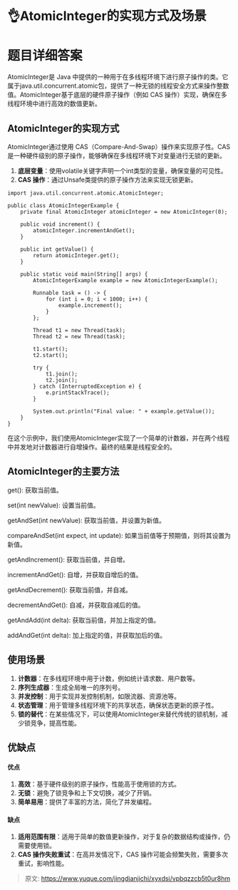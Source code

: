 # 👌AtomicInteger的实现方式及场景

# 题目详细答案
AtomicInteger是 Java 中提供的一种用于在多线程环境下进行原子操作的类。它属于java.util.concurrent.atomic包，提供了一种无锁的线程安全方式来操作整数值。AtomicInteger基于底层的硬件原子操作（例如 CAS 操作）实现，确保在多线程环境中进行高效的数值更新。

## AtomicInteger的实现方式
AtomicInteger通过使用 CAS（Compare-And-Swap）操作来实现原子性。CAS 是一种硬件级别的原子操作，能够确保在多线程环境下对变量进行无锁的更新。

1. **底层变量**：使用volatile关键字声明一个int类型的变量，确保变量的可见性。
2. **CAS 操作**：通过Unsafe类提供的原子操作方法来实现无锁更新。

```plain
import java.util.concurrent.atomic.AtomicInteger;

public class AtomicIntegerExample {
    private final AtomicInteger atomicInteger = new AtomicInteger(0);

    public void increment() {
        atomicInteger.incrementAndGet();
    }

    public int getValue() {
        return atomicInteger.get();
    }

    public static void main(String[] args) {
        AtomicIntegerExample example = new AtomicIntegerExample();

        Runnable task = () -> {
            for (int i = 0; i < 1000; i++) {
                example.increment();
            }
        };

        Thread t1 = new Thread(task);
        Thread t2 = new Thread(task);

        t1.start();
        t2.start();

        try {
            t1.join();
            t2.join();
        } catch (InterruptedException e) {
            e.printStackTrace();
        }

        System.out.println("Final value: " + example.getValue());
    }
}
```

在这个示例中，我们使用AtomicInteger实现了一个简单的计数器，并在两个线程中并发地对计数器进行自增操作。最终的结果是线程安全的。

## AtomicInteger的主要方法
get(): 获取当前值。

set(int newValue): 设置当前值。

getAndSet(int newValue): 获取当前值，并设置为新值。

compareAndSet(int expect, int update): 如果当前值等于预期值，则将其设置为新值。

getAndIncrement(): 获取当前值，并自增。

incrementAndGet(): 自增，并获取自增后的值。

getAndDecrement(): 获取当前值，并自减。

decrementAndGet(): 自减，并获取自减后的值。

getAndAdd(int delta): 获取当前值，并加上指定的值。

addAndGet(int delta): 加上指定的值，并获取加后的值。

## 使用场景
1. **计数器**：在多线程环境中用于计数，例如统计请求数、用户数等。
2. **序列生成器**：生成全局唯一的序列号。
3. **并发控制**：用于实现并发控制机制，如限流器、资源池等。
4. **状态管理**：用于管理多线程环境下的共享状态，确保状态更新的原子性。
5. **锁的替代**：在某些情况下，可以使用AtomicInteger来替代传统的锁机制，减少锁竞争，提高性能。

## 优缺点
#### 优点
1. **高效**：基于硬件级别的原子操作，性能高于使用锁的方式。
2. **无锁**：避免了锁竞争和上下文切换，减少了开销。
3. **简单易用**：提供了丰富的方法，简化了并发编程。

#### 缺点
1. **适用范围有限**：适用于简单的数值更新操作，对于复杂的数据结构或操作，仍需要使用锁。
2. **CAS 操作失败重试**：在高并发情况下，CAS 操作可能会频繁失败，需要多次重试，影响性能。



> 原文: <https://www.yuque.com/jingdianjichi/xyxdsi/vpbqzzcb5t0ur8hm>